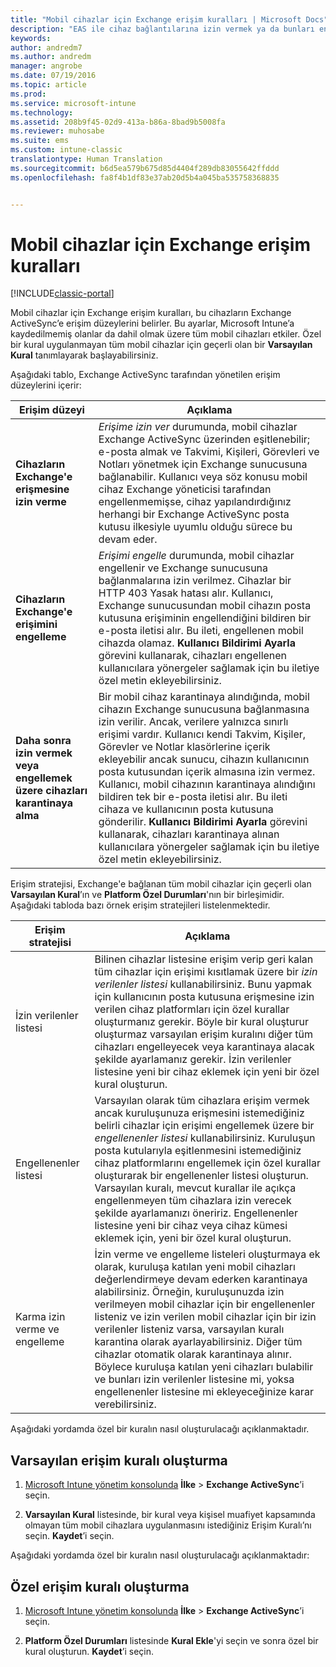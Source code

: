 ```yaml
---
title: "Mobil cihazlar için Exchange erişim kuralları | Microsoft Docs"
description: "EAS ile cihaz bağlantılarına izin vermek ya da bunları engellemek için Exchange ActiveSync erişim kuralları"
keywords: 
author: andredm7
ms.author: andredm
manager: angrobe
ms.date: 07/19/2016
ms.topic: article
ms.prod: 
ms.service: microsoft-intune
ms.technology: 
ms.assetid: 208b9f45-02d9-413a-b86a-8bad9b5008fa
ms.reviewer: muhosabe
ms.suite: ems
ms.custom: intune-classic
translationtype: Human Translation
ms.sourcegitcommit: b6d5ea579b675d85d4404f289db83055642ffddd
ms.openlocfilehash: fa8f4b1df83e37ab20d5b4a045ba535758368835


---
```


# <a name="exchange-access-rules-for-mobile-devices"></a>Mobil cihazlar için Exchange erişim kuralları

[!INCLUDE[classic-portal](../includes/classic-portal.md)]

Mobil cihazlar için Exchange erişim kuralları, bu cihazların Exchange ActiveSync’e erişim düzeylerini belirler. Bu ayarlar, Microsoft Intune’a kaydedilmemiş olanlar da dahil olmak üzere tüm mobil cihazları etkiler. Özel bir kural uygulanmayan tüm mobil cihazlar için geçerli olan bir **Varsayılan Kural** tanımlayarak başlayabilirsiniz.

Aşağıdaki tablo, Exchange ActiveSync tarafından yönetilen erişim düzeylerini içerir:

|Erişim düzeyi|Açıklama|
|----------------|---------------|
|**Cihazların Exchange'e erişmesine izin verme**|*Erişime izin ver* durumunda, mobil cihazlar Exchange ActiveSync üzerinden eşitlenebilir; e-posta almak ve Takvimi, Kişileri, Görevleri ve Notları yönetmek için Exchange sunucusuna bağlanabilir. Kullanıcı veya söz konusu mobil cihaz Exchange yöneticisi tarafından engellenmemişse, cihaz yapılandırdığınız herhangi bir Exchange ActiveSync posta kutusu ilkesiyle uyumlu olduğu sürece bu devam eder.|
|**Cihazların Exchange'e erişimini engelleme**|*Erişimi engelle* durumunda, mobil cihazlar engellenir ve Exchange sunucusuna bağlanmalarına izin verilmez. Cihazlar bir HTTP 403 Yasak hatası alır. Kullanıcı, Exchange sunucusundan mobil cihazın posta kutusuna erişiminin engellendiğini bildiren bir e-posta iletisi alır. Bu ileti, engellenen mobil cihazda olamaz. **Kullanıcı Bildirimi Ayarla** görevini kullanarak, cihazları engellenen kullanıcılara yönergeler sağlamak için bu iletiye özel metin ekleyebilirsiniz. |
|**Daha sonra izin vermek veya engellemek üzere cihazları karantinaya alma**|Bir mobil cihaz karantinaya alındığında, mobil cihazın Exchange sunucusuna bağlanmasına izin verilir. Ancak, verilere yalnızca sınırlı erişimi vardır. Kullanıcı kendi Takvim, Kişiler, Görevler ve Notlar klasörlerine içerik ekleyebilir ancak sunucu, cihazın kullanıcının posta kutusundan içerik almasına izin vermez. Kullanıcı, mobil cihazının karantinaya alındığını bildiren tek bir e-posta iletisi alır. Bu ileti cihaza ve kullanıcının posta kutusuna gönderilir. **Kullanıcı Bildirimi Ayarla** görevini kullanarak, cihazları karantinaya alınan kullanıcılara yönergeler sağlamak için bu iletiye özel metin ekleyebilirsiniz.|

Erişim stratejisi, Exchange'e bağlanan tüm mobil cihazlar için geçerli olan **Varsayılan Kural**’ın ve **Platform Özel Durumları**'nın bir birleşimidir. Aşağıdaki tabloda bazı örnek erişim stratejileri listelenmektedir.

|Erişim stratejisi|Açıklama|
|-------------------|---------------|
|İzin verilenler listesi|Bilinen cihazlar listesine erişim verip geri kalan tüm cihazlar için erişimi kısıtlamak üzere bir *izin verilenler listesi* kullanabilirsiniz. Bunu yapmak için kullanıcının posta kutusuna erişmesine izin verilen cihaz platformları için özel kurallar oluşturmanız gerekir. Böyle bir kural oluşturur oluşturmaz varsayılan erişim kuralını diğer tüm cihazları engelleyecek veya karantinaya alacak şekilde ayarlamanız gerekir. İzin verilenler listesine yeni bir cihaz eklemek için yeni bir özel kural oluşturun.|
|Engellenenler listesi|Varsayılan olarak tüm cihazlara erişim vermek ancak kuruluşunuza erişmesini istemediğiniz belirli cihazlar için erişimi engellemek üzere bir *engellenenler listesi* kullanabilirsiniz. Kuruluşun posta kutularıyla eşitlenmesini istemediğiniz cihaz platformlarını engellemek için özel kurallar oluşturarak bir engellenenler listesi oluşturun. Varsayılan kuralı, mevcut kurallar ile açıkça engellenmeyen tüm cihazlara izin verecek şekilde ayarlamanızı öneririz. Engellenenler listesine yeni bir cihaz veya cihaz kümesi eklemek için, yeni bir özel kural oluşturun.|
|Karma izin verme ve engelleme|İzin verme ve engelleme listeleri oluşturmaya ek olarak, kuruluşa katılan yeni mobil cihazları değerlendirmeye devam ederken karantinaya alabilirsiniz. Örneğin, kuruluşunuzda izin verilmeyen mobil cihazlar için bir engellenenler listeniz ve izin verilen mobil cihazlar için bir izin verilenler listeniz varsa, varsayılan kuralı karantina olarak ayarlayabilirsiniz. Diğer tüm cihazlar otomatik olarak karantinaya alınır. Böylece kuruluşa katılan yeni cihazları bulabilir ve bunları izin verilenler listesine mi, yoksa engellenenler listesine mi ekleyeceğinize karar verebilirsiniz.|
Aşağıdaki yordamda özel bir kuralın nasıl oluşturulacağı açıklanmaktadır.

## <a name="create-a-default-access-rule"></a>Varsayılan erişim kuralı oluşturma

1.  [Microsoft Intune yönetim konsolunda](http://manage.microsoft.com) **İlke** &gt; **Exchange ActiveSync**’i seçin.

2.  **Varsayılan Kural** listesinde, bir kural veya kişisel muafiyet kapsamında olmayan tüm mobil cihazlara uygulanmasını istediğiniz Erişim Kuralı’nı seçin. **Kaydet**’i seçin.

Aşağıdaki yordamda özel bir kuralın nasıl oluşturulacağı açıklanmaktadır:

## <a name="create-a-custom-access-rule"></a>Özel erişim kuralı oluşturma

1. [Microsoft Intune yönetim konsolunda](http://manage.microsoft.com) **İlke** &gt; **Exchange ActiveSync**’i seçin.

2.  **Platform Özel Durumları** listesinde **Kural Ekle**'yi seçin ve sonra özel bir kural oluşturun. **Kaydet**’i seçin.



<!--HONumber=Dec16_HO2-->


